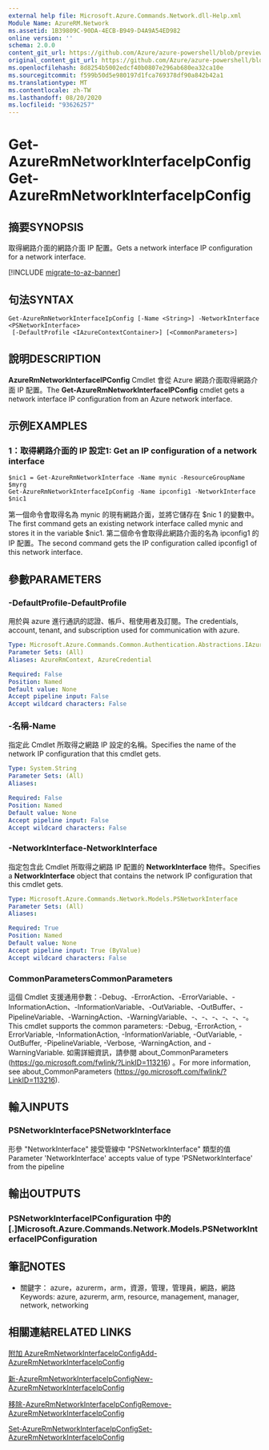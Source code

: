 ```yaml
---
external help file: Microsoft.Azure.Commands.Network.dll-Help.xml
Module Name: AzureRM.Network
ms.assetid: 1B39809C-90DA-4ECB-B949-D4A9A54ED982
online version: ''
schema: 2.0.0
content_git_url: https://github.com/Azure/azure-powershell/blob/preview/src/ResourceManager/Network/Commands.Network/help/Get-AzureRmNetworkInterfaceIpConfig.md
original_content_git_url: https://github.com/Azure/azure-powershell/blob/preview/src/ResourceManager/Network/Commands.Network/help/Get-AzureRmNetworkInterfaceIpConfig.md
ms.openlocfilehash: 8d8254b5002edcf40b0807e296ab680ea32ca10e
ms.sourcegitcommit: f599b50d5e980197d1fca769378df90a842b42a1
ms.translationtype: MT
ms.contentlocale: zh-TW
ms.lasthandoff: 08/20/2020
ms.locfileid: "93626257"
---
```

# <span data-ttu-id="47cf5-101">Get-AzureRmNetworkInterfaceIpConfig</span><span class="sxs-lookup"><span data-stu-id="47cf5-101">Get-AzureRmNetworkInterfaceIpConfig</span></span>

## <span data-ttu-id="47cf5-102">摘要</span><span class="sxs-lookup"><span data-stu-id="47cf5-102">SYNOPSIS</span></span>
<span data-ttu-id="47cf5-103">取得網路介面的網路介面 IP 配置。</span><span class="sxs-lookup"><span data-stu-id="47cf5-103">Gets a network interface IP configuration for a network interface.</span></span>

[!INCLUDE [migrate-to-az-banner](../../includes/migrate-to-az-banner.md)]

## <span data-ttu-id="47cf5-104">句法</span><span class="sxs-lookup"><span data-stu-id="47cf5-104">SYNTAX</span></span>

```
Get-AzureRmNetworkInterfaceIpConfig [-Name <String>] -NetworkInterface <PSNetworkInterface>
 [-DefaultProfile <IAzureContextContainer>] [<CommonParameters>]
```

## <span data-ttu-id="47cf5-105">說明</span><span class="sxs-lookup"><span data-stu-id="47cf5-105">DESCRIPTION</span></span>
<span data-ttu-id="47cf5-106">**AzureRmNetworkInterfaceIPConfig** Cmdlet 會從 Azure 網路介面取得網路介面 IP 配置。</span><span class="sxs-lookup"><span data-stu-id="47cf5-106">The **Get-AzureRmNetworkInterfaceIPConfig** cmdlet gets a network interface IP configuration from an Azure network interface.</span></span>

## <span data-ttu-id="47cf5-107">示例</span><span class="sxs-lookup"><span data-stu-id="47cf5-107">EXAMPLES</span></span>

### <span data-ttu-id="47cf5-108">1：取得網路介面的 IP 設定</span><span class="sxs-lookup"><span data-stu-id="47cf5-108">1: Get an IP configuration of a network interface</span></span>
```
$nic1 = Get-AzureRmNetworkInterface -Name mynic -ResourceGroupName $myrg
Get-AzureRmNetworkInterfaceIpConfig -Name ipconfig1 -NetworkInterface $nic1
```

<span data-ttu-id="47cf5-109">第一個命令會取得名為 mynic 的現有網路介面，並將它儲存在 $nic 1 的變數中。</span><span class="sxs-lookup"><span data-stu-id="47cf5-109">The first command gets an existing network interface called mynic and stores it in the variable $nic1.</span></span> <span data-ttu-id="47cf5-110">第二個命令會取得此網路介面的名為 ipconfig1 的 IP 配置。</span><span class="sxs-lookup"><span data-stu-id="47cf5-110">The second command gets the IP configuration called ipconfig1 of this network interface.</span></span>
    

## <span data-ttu-id="47cf5-111">參數</span><span class="sxs-lookup"><span data-stu-id="47cf5-111">PARAMETERS</span></span>

### <span data-ttu-id="47cf5-112">-DefaultProfile</span><span class="sxs-lookup"><span data-stu-id="47cf5-112">-DefaultProfile</span></span>
<span data-ttu-id="47cf5-113">用於與 azure 進行通訊的認證、帳戶、租使用者及訂閱。</span><span class="sxs-lookup"><span data-stu-id="47cf5-113">The credentials, account, tenant, and subscription used for communication with azure.</span></span>

```yaml
Type: Microsoft.Azure.Commands.Common.Authentication.Abstractions.IAzureContextContainer
Parameter Sets: (All)
Aliases: AzureRmContext, AzureCredential

Required: False
Position: Named
Default value: None
Accept pipeline input: False
Accept wildcard characters: False
```

### <span data-ttu-id="47cf5-114">-名稱</span><span class="sxs-lookup"><span data-stu-id="47cf5-114">-Name</span></span>
<span data-ttu-id="47cf5-115">指定此 Cmdlet 所取得之網路 IP 設定的名稱。</span><span class="sxs-lookup"><span data-stu-id="47cf5-115">Specifies the name of the network IP configuration that this cmdlet gets.</span></span>

```yaml
Type: System.String
Parameter Sets: (All)
Aliases: 

Required: False
Position: Named
Default value: None
Accept pipeline input: False
Accept wildcard characters: False
```

### <span data-ttu-id="47cf5-116">-NetworkInterface</span><span class="sxs-lookup"><span data-stu-id="47cf5-116">-NetworkInterface</span></span>
<span data-ttu-id="47cf5-117">指定包含此 Cmdlet 所取得之網路 IP 配置的 **NetworkInterface** 物件。</span><span class="sxs-lookup"><span data-stu-id="47cf5-117">Specifies a **NetworkInterface** object that contains the network IP configuration that this cmdlet gets.</span></span>

```yaml
Type: Microsoft.Azure.Commands.Network.Models.PSNetworkInterface
Parameter Sets: (All)
Aliases: 

Required: True
Position: Named
Default value: None
Accept pipeline input: True (ByValue)
Accept wildcard characters: False
```

### <span data-ttu-id="47cf5-118">CommonParameters</span><span class="sxs-lookup"><span data-stu-id="47cf5-118">CommonParameters</span></span>
<span data-ttu-id="47cf5-119">這個 Cmdlet 支援通用參數：-Debug、-ErrorAction、-ErrorVariable、-InformationAction、-InformationVariable、-OutVariable、-OutBuffer、-PipelineVariable、-WarningAction、-WarningVariable、-、-、-、-、-、-。</span><span class="sxs-lookup"><span data-stu-id="47cf5-119">This cmdlet supports the common parameters: -Debug, -ErrorAction, -ErrorVariable, -InformationAction, -InformationVariable, -OutVariable, -OutBuffer, -PipelineVariable, -Verbose, -WarningAction, and -WarningVariable.</span></span> <span data-ttu-id="47cf5-120">如需詳細資訊，請參閱 about_CommonParameters (https://go.microsoft.com/fwlink/?LinkID=113216) 。</span><span class="sxs-lookup"><span data-stu-id="47cf5-120">For more information, see about_CommonParameters (https://go.microsoft.com/fwlink/?LinkID=113216).</span></span>

## <span data-ttu-id="47cf5-121">輸入</span><span class="sxs-lookup"><span data-stu-id="47cf5-121">INPUTS</span></span>

### <span data-ttu-id="47cf5-122">PSNetworkInterface</span><span class="sxs-lookup"><span data-stu-id="47cf5-122">PSNetworkInterface</span></span>
<span data-ttu-id="47cf5-123">形參 "NetworkInterface" 接受管線中 "PSNetworkInterface" 類型的值</span><span class="sxs-lookup"><span data-stu-id="47cf5-123">Parameter 'NetworkInterface' accepts value of type 'PSNetworkInterface' from the pipeline</span></span>

## <span data-ttu-id="47cf5-124">輸出</span><span class="sxs-lookup"><span data-stu-id="47cf5-124">OUTPUTS</span></span>

### <span data-ttu-id="47cf5-125">PSNetworkInterfaceIPConfiguration 中的 [.]</span><span class="sxs-lookup"><span data-stu-id="47cf5-125">Microsoft.Azure.Commands.Network.Models.PSNetworkInterfaceIPConfiguration</span></span>

## <span data-ttu-id="47cf5-126">筆記</span><span class="sxs-lookup"><span data-stu-id="47cf5-126">NOTES</span></span>
* <span data-ttu-id="47cf5-127">關鍵字： azure，azurerm，arm，資源，管理，管理員，網路，網路</span><span class="sxs-lookup"><span data-stu-id="47cf5-127">Keywords: azure, azurerm, arm, resource, management, manager, network, networking</span></span>

## <span data-ttu-id="47cf5-128">相關連結</span><span class="sxs-lookup"><span data-stu-id="47cf5-128">RELATED LINKS</span></span>

[<span data-ttu-id="47cf5-129">附加 AzureRmNetworkInterfaceIpConfig</span><span class="sxs-lookup"><span data-stu-id="47cf5-129">Add-AzureRmNetworkInterfaceIpConfig</span></span>](./Add-AzureRmNetworkInterfaceIpConfig.md)

[<span data-ttu-id="47cf5-130">新-AzureRmNetworkInterfaceIpConfig</span><span class="sxs-lookup"><span data-stu-id="47cf5-130">New-AzureRmNetworkInterfaceIpConfig</span></span>](./New-AzureRmNetworkInterfaceIpConfig.md)

[<span data-ttu-id="47cf5-131">移除-AzureRmNetworkInterfaceIpConfig</span><span class="sxs-lookup"><span data-stu-id="47cf5-131">Remove-AzureRmNetworkInterfaceIpConfig</span></span>](./Remove-AzureRmNetworkInterfaceIpConfig.md)

[<span data-ttu-id="47cf5-132">Set-AzureRmNetworkInterfaceIpConfig</span><span class="sxs-lookup"><span data-stu-id="47cf5-132">Set-AzureRmNetworkInterfaceIpConfig</span></span>](./Set-AzureRmNetworkInterfaceIpConfig.md)



